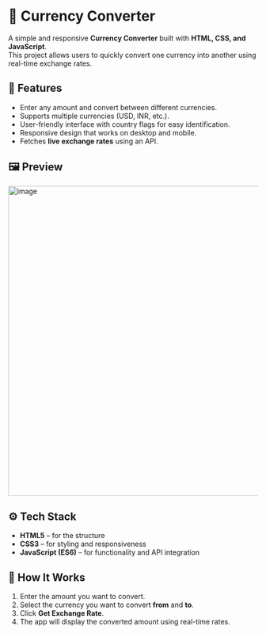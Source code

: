 # 💱 Currency Converter  

A simple and responsive **Currency Converter** built with **HTML, CSS, and JavaScript**.  
This project allows users to quickly convert one currency into another using real-time exchange rates.  

## 🚀 Features  
- Enter any amount and convert between different currencies.  
- Supports multiple currencies (USD, INR, etc.).  
- User-friendly interface with country flags for easy identification.  
- Responsive design that works on desktop and mobile.  
- Fetches **live exchange rates** using an API.  

## 🖼️ Preview  
<img width="515" height="626" alt="image" src="https://github.com/user-attachments/assets/5df36172-d354-4a5c-8947-22c74a6d4f8a" />
 

## ⚙️ Tech Stack  
- **HTML5** – for the structure  
- **CSS3** – for styling and responsiveness  
- **JavaScript (ES6)** – for functionality and API integration  

## 📌 How It Works  
1. Enter the amount you want to convert.  
2. Select the currency you want to convert **from** and **to**.  
3. Click **Get Exchange Rate**.  
4. The app will display the converted amount using real-time rates.  

